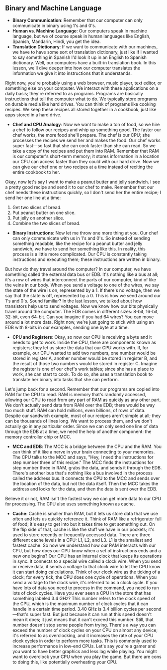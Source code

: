 ## Binary and Machine Language

- **Binary Communication**: Remember that our computer can only communicate in binary using 1's and 0's.
- **Human vs. Machine Language**: Our computers speak in machine language, but we of course speak in human languages like English, Spanish, Mandarin, Hindi, you get the idea.
- **Translation Dictionary**: If we want to communicate with our machines, we have to have some sort of translation dictionary, just like if I wanted to say something in Spanish I'd look it up in an English to Spanish dictionary. Well, our computers have a built-in translation book. In this lesson, we'll dive deeper into how our computer translates the information we give it into instructions that it understands.

Right now, you're probably using a web browser, music player, text editor, or something else on your computer. We interact with these applications on a daily basis; they're referred to as programs. Programs are basically instructions that tell the computer what to do. We typically store programs on durable media like hard drives. You can think of programs like cooking recipes. We keep these recipes all stored together in a cookbook, just like apps stored in a hard drive.

- **Chef and CPU Analogy**: Now we want to make a ton of food, so we hire a chef to follow our recipes and whip up something good. The faster our chef works, the more food she'll prepare. The chef is our CPU; she processes the recipes we send her and makes the food. Our chef works super fast—so fast that she can cook faster than she can read. So we take a copy of the recipes and put them into RAM. Remember that RAM is our computer's short-term memory; it stores information in a location our CPU can access faster than they could with our hard drive. Now we can give our chef one or two recipes at a time instead of reciting the entire cookbook to her.

Okay, now let's say I want to make a peanut butter and jelly sandwich. I see a pretty good recipe and send it to our chef to make. Remember that our chef needs these instructions quickly, so I don't send her the entire recipe; I send her one line at a time:
1. Get two slices of bread.
2. Put peanut butter on one slice.
3. Put jelly on another slice.
4. Combine the two slices of bread.

- **Binary Instructions**: Now let me throw one more thing at you. Our chef can only communicate with us in 1's and 0's. So instead of sending something readable, like the recipe for a peanut butter and jelly sandwich, we have to send her something like this. In reality, this process is a little more complicated. Our CPU is constantly taking instructions and executing them; these instructions are written in binary.

But how do they travel around the computer? In our computer, we have something called the external data bus or EDB. It's nothing like a bus at all; it's a row of wires that interconnect the parts of our computer, kind of like the veins in our body. When you send a voltage to one of the wires, we say the state of the wire is on, represented by a 1. If there's no voltage, then we say that the state is off, represented by a 0. This is how we send around our 1's and 0's. Sound familiar? In the last lesson, we talked about how transistors help us to send voltages. Now we know how our bits physically travel around the computer. The EDB comes in different sizes: 8-bit, 16-bit, 32-bit, even 64-bit. Can you imagine if you had 64 wires? You can move around a lot more data. Right now, we're just going to stick with using an EDB with 8-bits in our examples, sending one byte at a time.

- **CPU and Registers**: Okay, so now our CPU is receiving a byte and it needs to get to work. Inside the CPU, there are components known as registers; they let us store the data that our CPU works with. If, for example, our CPU wanted to add two numbers, one number would be stored in register A, another number would be stored in register B, and the result of those two numbers would be stored in register C. Imagine the register is one of our chef's work tables; since she has a place to work, she can start to cook. To do so, she uses a translation book to translate her binary into tasks that she can perform.

Let's jump back for a second. Remember that our programs are copied into RAM for the CPU to read. RAM is memory that's randomly accessed, allowing our CPU to read from any part of RAM as quickly as any other part. We don't actually send data from RAM over the EDB; there would be way too much stuff. RAM can hold millions, even billions, of rows of data. Despite our sandwich example, most of our recipes aren't simple at all; they can be thousands of lines long. We want to process them, and we don't actually go in any particular order. Since we can only send one line of data through the EDB at a time, we need the help of another component: the memory controller chip or MCC.

- **MCC and EDB**: The MCC is a bridge between the CPU and the RAM. You can think of it like a nerve in your brain connecting to your memories. The CPU talks to the MCC and says, "Hey, I need the instructions for step number three of this recipe." The MCC finds the instructions for step number three in RAM, grabs the data, and sends it through the EDB. There's another bus that's nothing like a bus involved in the process called the address bus. It connects the CPU to the MCC and sends over the location of the data, but not the data itself. Then the MCC takes the address and looks for the data, and then the data is sent over the EDB.

Believe it or not, RAM isn't the fastest way we can get more data to our CPU for processing. The CPU also uses something known as cache.

- **Cache**: Cache is smaller than RAM, but it lets us store data that we use often and lets us quickly reference it. Think of RAM like a refrigerator full of food; it's easy to get into but it takes time to get something out. On the flip side of that, cache is like the stuff we have in our pockets; it's used to store recently or frequently accessed data. There are three different cache levels in a CPU: L1, L2, and L3. L1 is the smallest and fastest cache. So now we understand how our RAM interacts with our CPU, but how does our CPU know when a set of instructions ends and a new one begins? Our CPU has an internal clock that keeps its operations in sync. It connects to a special wire called a clock wire. When you send or receive data, it sends a voltage to that clock wire to let the CPU know it can start doing calculations. Think of our clock wire as the ticking of a clock; for every tick, the CPU does one cycle of operations. When you send a voltage to the clock wire, it's referred to as a clock cycle. If you have lots of data you need to process in the command, you need to run lots of clock cycles. Have you ever seen a CPU in the store that has something labeled 3.4 GHz? This number refers to the clock speed of the CPU, which is the maximum number of clock cycles that it can handle in a certain time period. 3.40 GHz is 3.4 billion cycles per second—that's super fast. But just because it can run at this speed doesn't mean it does; it just means that it can't exceed this number. Still, that number doesn't stop some people from trying. There's a way you can exceed the number of clock cycles on your CPU on almost any device; it's referred to as overclocking, and it increases the rate of your CPU clock cycles in order to perform more tasks. This is commonly used to increase performance in low-end CPUs. Let's say you're a gamer and you want to have better graphics and less lag while playing. You might want to overclock your CPU when you play the game. But there are cons to doing this, like potentially overheating your CPU.

